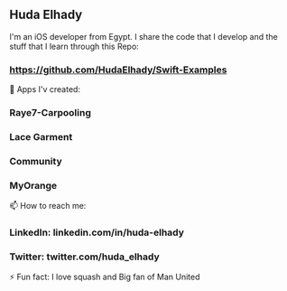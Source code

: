 ## Huda Elhady

I'm an iOS developer from Egypt. I share the code that I develop and the stuff that I learn through this Repo:
### https://github.com/HudaElhady/Swift-Examples

🌱 Apps I'v created:

### Raye7-Carpooling
### Lace Garment
### Community
### MyOrange

📫 How to reach me:

### LinkedIn: linkedin.com/in/huda-elhady
### Twitter: twitter.com/huda_elhady

⚡ Fun fact: I love squash and Big fan of Man United

